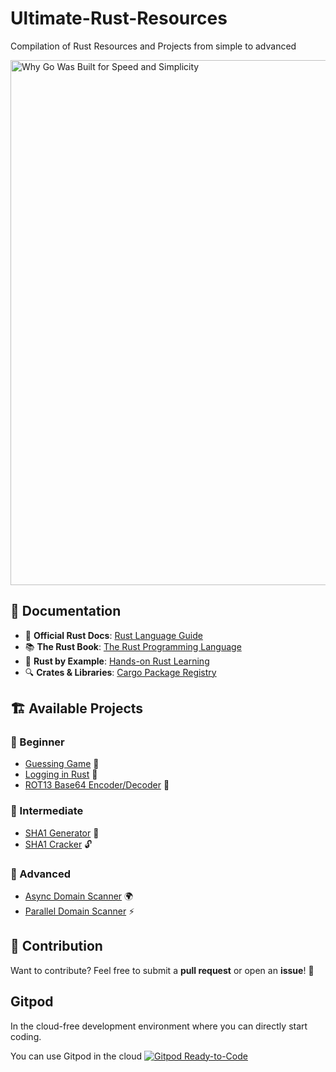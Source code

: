 # Ultimate-Rust-Resources
Compilation of Rust Resources and Projects from simple to advanced

<img width="1600" height="840" alt="Why Go Was Built for Speed and Simplicity" src="https://github.com/user-attachments/assets/f33bca70-4bde-4589-9e13-0dfcd100cc72" />

## 📖 Documentation  

- 🔗 **Official Rust Docs**: [Rust Language Guide](https://www.rust-lang.org/learn)  
- 📚 **The Rust Book**: [The Rust Programming Language](https://doc.rust-lang.org/book/)  
- 📑 **Rust by Example**: [Hands-on Rust Learning](https://doc.rust-lang.org/stable/rust-by-example/)  
- 🔍 **Crates & Libraries**: [Cargo Package Registry](https://crates.io/)  

## 🏗 Available Projects  

### 🔹 Beginner  
- [Guessing Game](https://github.com/DhanushNehru/Ultimate-Rust-Resources/tree/main/projects/guessing_game) 🎲  
- [Logging in Rust](https://github.com/DhanushNehru/Ultimate-Rust-Resources/tree/main/projects/logging) 📝  
- [ROT13 Base64 Encoder/Decoder](https://github.com/DhanushNehru/Ultimate-Rust-Resources/tree/main/projects/rot13_base64_cipher) 🔐  

### 🔹 Intermediate  
- [SHA1 Generator](https://github.com/DhanushNehru/Ultimate-Rust-Resources/tree/main/projects/sha1_generator) 🔑  
- [SHA1 Cracker](https://github.com/DhanushNehru/Ultimate-Rust-Resources/tree/main/projects/sha1_cracker) 🔓  

### 🔹 Advanced  
- [Async Domain Scanner](https://github.com/DhanushNehru/Ultimate-Rust-Resources/tree/main/projects/async_domain_scanner) 🌍  
- [Parallel Domain Scanner](https://github.com/DhanushNehru/Ultimate-Rust-Resources/tree/main/projects/parallel_domain_scanner) ⚡  

## 🎯 Contribution  

Want to contribute? Feel free to submit a **pull request** or open an **issue**! 🚀  

## Gitpod

In the cloud-free development environment where you can directly start coding.

You can use Gitpod in the cloud  [![Gitpod Ready-to-Code](https://img.shields.io/badge/Gitpod-Ready--to--Code-blue?logo=gitpod)](https://gitpod.io/#https://github.com/DhanushNehru/Ultimate-Rust-Resources/)
